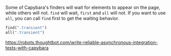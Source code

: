 Some of Capybara's finders will wait for elements to appear on the page, while others will not. `find` will wait, `first` and `all` will not. If you want to use `all`, you can call `find` first to get the waiting behavior.

```ruby
find(".transient")
all(".transient")
```

https://robots.thoughtbot.com/write-reliable-asynchronous-integration-tests-with-capybara
